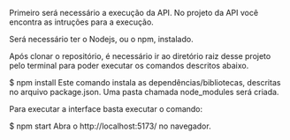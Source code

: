 Primeiro será necessário a execução da API. No projeto da API você encontra as intruções para a execução.

Será necessário ter o Nodejs, ou o npm, instalado.

Após clonar o repositório, é necessário ir ao diretório raiz desse projeto pelo terminal para poder executar os comandos descritos abaixo.

$ npm install
Este comando instala as dependências/bibliotecas, descritas no arquivo package.json. Uma pasta chamada node_modules será criada.

Para executar a interface basta executar o comando:

$ npm start
Abra o http://localhost:5173/ no navegador.
